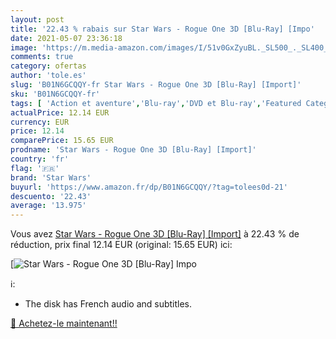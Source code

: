 ```yaml
---
layout: post
title: '22.43 % rabais sur Star Wars - Rogue One 3D [Blu-Ray] [Impo'
date: 2021-05-07 23:36:18
image: 'https://m.media-amazon.com/images/I/51v0GxZyuBL._SL500_._SL400_.jpg'
comments: true
category: ofertas
author: 'tole.es'
slug: 'B01N6GCQQY-fr Star Wars - Rogue One 3D [Blu-Ray] [Import]'
sku: 'B01N6GCQQY-fr'
tags: [ 'Action et aventure','Blu-ray','DVD et Blu-ray','Featured Categories','Films','star wars', ]
actualPrice: 12.14 EUR
currency: EUR
price: 12.14
comparePrice: 15.65 EUR
prodname: 'Star Wars - Rogue One 3D [Blu-Ray] [Import]'
country: 'fr'
flag: '🇫🇷'
brand: 'Star Wars'
buyurl: 'https://www.amazon.fr/dp/B01N6GCQQY/?tag=tolees0d-21'
descuento: '22.43'
average: '13.975'
---
```


Vous avez [Star Wars - Rogue One 3D [Blu-Ray] [Import]](https://www.amazon.fr/dp/B01N6GCQQY/?tag=tolees0d-21)  à  22.43 % de réduction, prix final  12.14 EUR (original: 15.65 EUR) ici:

[![Star Wars - Rogue One 3D [Blu-Ray] [Impo](https://m.media-amazon.com/images/I/51v0GxZyuBL._SL500_._SL400_.jpg)](https://www.amazon.fr/dp/B01N6GCQQY/?tag=tolees0d-21)

ℹ️:

- The disk has French audio and subtitles.

[🛒 Achetez-le maintenant!!](https://www.amazon.fr/dp/B01N6GCQQY/?tag=tolees0d-21)
